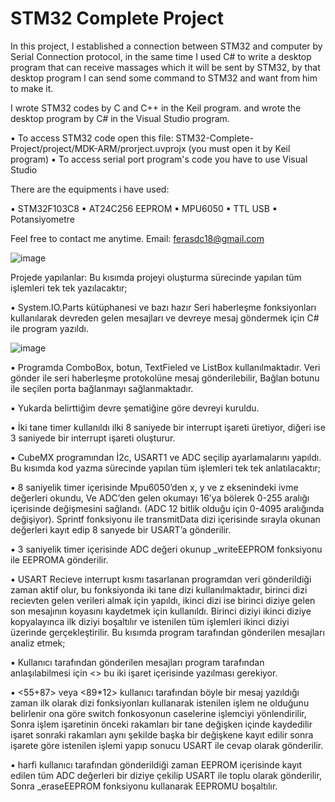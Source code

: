 # STM32 Complete Project




In this project, I established a connection between STM32 and computer by Serial Connection protocol, in the same time I used  C# to write a desktop program that can receive massages which it will be sent by STM32, by that desktop program I can send some command to STM32 and want from him to make it.

I wrote STM32 codes by C and C++ in the Keil program. and wrote the desktop program by C# in the Visual Studio program.

▪ To access STM32 code open this file: STM32-Complete-Project/project/MDK-ARM/prorject.uvprojx  (you must open it by Keil program)
▪ To access serial port program's code you have to use Visual Studio



There are the equipments i have used: 

▪ STM32F103C8 
▪ AT24C256 EEPROM 
▪ MPU6050 
▪ TTL USB 
▪ Potansiyometre

Feel free to contact me anytime. 
Email: ferasdc18@gmail.com


![image](https://user-images.githubusercontent.com/87244886/125474300-edcae722-abba-486f-bc4f-3b7a488544af.png)

Projede yapılanlar: Bu kısımda projeyi oluşturma sürecinde yapılan tüm işlemleri tek tek yazılacaktır;

▪ System.IO.Parts kütüphanesi ve bazı hazır Seri haberleşme fonksiyonları kullanılarak 
devreden gelen mesajları ve devreye mesaj göndermek için C# ile program yazıldı.

![image](https://user-images.githubusercontent.com/87244886/125473445-e2bd7a62-00b4-470c-aac4-687505642dad.png)

▪ Programda ComboBox, botun, TextFieled ve ListBox kullanılmaktadır. Veri gönder ile seri 
haberleşme protokolüne mesaj gönderilebilir, Bağlan botunu ile seçilen porta bağlanmayı 
sağlanmaktadır.

▪ Yukarda belirttiğim devre şematiğine göre devreyi kuruldu.

▪ İki tane timer kullanıldı ilki 8 saniyede bir interrupt işareti üretiyor, diğeri ise 3 saniyede bir 
interrupt işareti oluşturur.

▪ CubeMX programından İ2c, USART1 ve ADC seçilip ayarlamalarını yapıldı.
Bu kısımda kod yazma sürecinde yapılan tüm işlemleri tek tek anlatılacaktır;

▪ 8 saniyelik timer içerisinde Mpu6050’den x, y ve z eksenindeki ivme değerleri okundu, Ve 
ADC’den gelen okumayı 16’ya bölerek 0-255 aralığı içerisinde değişmesini sağlandı. (ADC 12 
bitlik olduğu için 0-4095 aralığında değişiyor).
Sprintf fonksiyonu ile transmitData dizi içerisinde sırayla okunan değerleri kayıt edip 8 
sanyede bir USART’a gönderilir.

▪ 3 saniyelik timer içerisinde ADC değeri okunup _writeEEPROM fonksiyonu ile EEPROMA 
gönderilir. 

▪ USART Recieve interrupt kısmı tasarlanan programdan veri gönderildiği zaman aktif olur, bu 
fonksiyonda iki tane dizi kullanılmaktadır, birinci dizi recievten gelen verileri almak için 
yapıldı, ikinci dizi ise birinci diziye gelen son mesajının koyasını kaydetmek için kullanıldı.
Birinci diziyi ikinci diziye kopyalayınca ilk diziyi boşaltılır ve istenilen tüm işlemleri ikinci diziyi 
üzerinde gerçekleştirilir. 
Bu kısımda program tarafından gönderilen mesajları analiz etmek;

▪ Kullanıcı tarafından gönderilen mesajları program tarafından anlaşılabilmesi için <> bu iki 
işaret içerisinde yazılması gerekiyor.

▪ <55+87> veya <89*12> kullanıcı tarafından böyle bir mesaj yazıldığı zaman ilk olarak dizi 
fonksiyonları kullanarak istenilen işlem ne olduğunu belirlenir ona göre switch fonkosyonun 
caselerine işlemciyi yönlendirilir, Sonra işlem işaretinin önceki rakamları bir tane değişken 
içinde kaydedilir işaret sonraki rakamları aynı şekilde başka bir değişkene kayıt edilir sonra 
işarete göre istenilen işlemi yapıp sonucu USART ile cevap olarak gönderilir. 

▪ <R> harfi kullanıcı tarafından gönderildiği zaman EEPROM içerisinde kayıt edilen tüm ADC 
değerleri bir diziye çekilip USART ile toplu olarak gönderilir, Sonra _eraseEEPROM fonksiyonu 
kullanarak EEPROMU boşaltılır.
